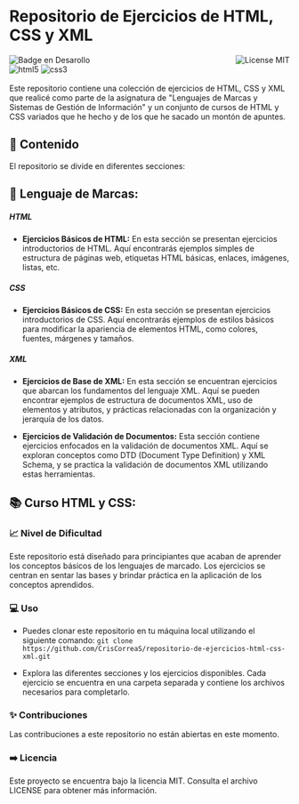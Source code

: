 # Repositorio de Ejercicios de HTML, CSS y XML
![Badge en Desarollo](https://img.shields.io/badge/STATUS-EN%20DESAROLLO-green)
<img align="right" alt="License MIT" src="https://img.shields.io/badge/LICENSE-MIT-green" /> <br/>
<img alt="html5" src="https://img.shields.io/badge/-HTML5-E34F26?style=flat-square&logo=html5&logoColor=white" />
<img alt="css3" src="https://img.shields.io/badge/-CSS3-1572B6?style=flat-square&logo=css3&logoColor=white" />
<br/>
<br/>
Este repositorio contiene una colección de ejercicios de HTML, CSS y XML que realicé como parte de la asignatura de "Lenguajes de Marcas y Sistemas de Gestión de Información" y un conjunto de cursos de HTML y CSS variados que he hecho y de los que he sacado un montón de apuntes.

## 📖 Contenido
El repositorio se divide en diferentes secciones:

## 📓 Lenguaje de Marcas:

##### HTML
- **Ejercicios Básicos de HTML:** En esta sección se presentan ejercicios introductorios de HTML. Aquí encontrarás ejemplos simples de estructura de páginas web, etiquetas HTML básicas, enlaces, imágenes, listas, etc.

##### CSS
- **Ejercicios Básicos de CSS:** En esta sección se presentan ejercicios introductorios de CSS. Aquí encontrarás ejemplos de estilos básicos para modificar la apariencia de elementos HTML, como colores, fuentes, márgenes y tamaños.

##### XML
- **Ejercicios de Base de XML:** En esta sección se encuentran ejercicios que abarcan los fundamentos del lenguaje XML. Aquí se pueden encontrar ejemplos de estructura de documentos XML, uso de elementos y atributos, y prácticas relacionadas con la organización y jerarquía de los datos.

- **Ejercicios de Validación de Documentos:** Esta sección contiene ejercicios enfocados en la validación de documentos XML. Aquí se exploran conceptos como DTD (Document Type Definition) y XML Schema, y se practica la validación de documentos XML utilizando estas herramientas.

## 📚 Curso HTML y CSS:

### 📈 Nivel de Dificultad
Este repositorio está diseñado para principiantes que acaban de aprender los conceptos básicos de los lenguajes de marcado. Los ejercicios se centran en sentar las bases y brindar práctica en la aplicación de los conceptos aprendidos.

### 💻 Uso
- Puedes clonar este repositorio en tu máquina local utilizando el siguiente comando:
`git clone https://github.com/CrisCorreaS/repositorio-de-ejercicios-html-css-xml.git`

- Explora las diferentes secciones y los ejercicios disponibles. Cada ejercicio se encuentra en una carpeta separada y contiene los archivos necesarios para completarlo.

### ✨ Contribuciones
Las contribuciones a este repositorio no están abiertas en este momento.

### ➡️ Licencia
Este proyecto se encuentra bajo la licencia MIT. Consulta el archivo LICENSE para obtener más información.
